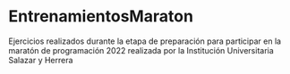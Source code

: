 # EntrenamientosMaraton
Ejercicios realizados durante la etapa de preparación para participar en la maratón de programación 2022 realizada por la Institución Universitaria Salazar y Herrera

